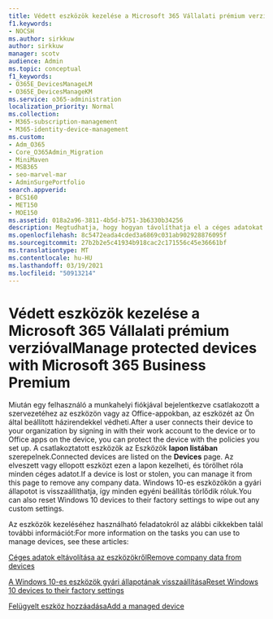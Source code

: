 ```yaml
---
title: Védett eszközök kezelése a Microsoft 365 Vállalati prémium verzióval
f1.keywords:
- NOCSH
ms.author: sirkkuw
author: sirkkuw
manager: scotv
audience: Admin
ms.topic: conceptual
f1_keywords:
- O365E_DevicesManageLM
- O365E_DevicesManageKM
ms.service: o365-administration
localization_priority: Normal
ms.collection:
- M365-subscription-management
- M365-identity-device-management
ms.custom:
- Adm_O365
- Core_O365Admin_Migration
- MiniMaven
- MSB365
- seo-marvel-mar
- AdminSurgePortfolio
search.appverid:
- BCS160
- MET150
- MOE150
ms.assetid: 018a2a96-3811-4b5d-b751-3b6330b34256
description: Megtudhatja, hogy hogyan távolíthatja el a céges adatokat a védelmi szabályzatokkal kezelt eszközökről, és hogyan állíthatja vissza a Windows 10-es eszközöket a gyári beállításaikra.
ms.openlocfilehash: 8c5472eada4cded3a6869c031ab902928876095f
ms.sourcegitcommit: 27b2b2e5c41934b918cac2c171556c45e36661bf
ms.translationtype: MT
ms.contentlocale: hu-HU
ms.lasthandoff: 03/19/2021
ms.locfileid: "50913214"
---
```

# <a name="manage-protected-devices-with-microsoft-365-business-premium"></a><span data-ttu-id="32b8e-103">Védett eszközök kezelése a Microsoft 365 Vállalati prémium verzióval</span><span class="sxs-lookup"><span data-stu-id="32b8e-103">Manage protected devices with Microsoft 365 Business Premium</span></span>

<span data-ttu-id="32b8e-104">Miután egy felhasználó a munkahelyi fiókjával bejelentkezve csatlakozott a szervezetéhez az eszközön vagy az Office-appokban, az eszközét az Ön által beállított házirendekkel védheti.</span><span class="sxs-lookup"><span data-stu-id="32b8e-104">After a user connects their device to your organization by signing in with their work account to the device or to Office apps on the device, you can protect the device with the policies you set up.</span></span> <span data-ttu-id="32b8e-105">A csatlakoztatott eszközök az Eszközök **lapon listában** szerepelnek.</span><span class="sxs-lookup"><span data-stu-id="32b8e-105">Connected devices are listed on the **Devices** page.</span></span> <span data-ttu-id="32b8e-106">Az elveszett vagy ellopott eszközt ezen a lapon kezelheti, és törölhet róla minden céges adatot.</span><span class="sxs-lookup"><span data-stu-id="32b8e-106">If a device is lost or stolen, you can manage it from this page to remove any company data.</span></span> <span data-ttu-id="32b8e-107">Windows 10-es eszközökön a gyári állapotot is visszaállíthatja, így minden egyéni beállítás törlődik róluk.</span><span class="sxs-lookup"><span data-stu-id="32b8e-107">You can also reset Windows 10 devices to their factory settings to wipe out any custom settings.</span></span> 

<span data-ttu-id="32b8e-108">Az eszközök kezeléséhez használható feladatokról az alábbi cikkekben talál további információt:</span><span class="sxs-lookup"><span data-stu-id="32b8e-108">For more information on the tasks you can use to manage devices, see these articles:</span></span> 
  
[<span data-ttu-id="32b8e-109">Céges adatok eltávolítása az eszközökről</span><span class="sxs-lookup"><span data-stu-id="32b8e-109">Remove company data from devices</span></span>](remove-company-data.md)
  
[<span data-ttu-id="32b8e-110">A Windows 10-es eszközök gyári állapotának visszaállítása</span><span class="sxs-lookup"><span data-stu-id="32b8e-110">Reset Windows 10 devices to their factory settings</span></span>](reset-devices-to-factory-settings.md)

[<span data-ttu-id="32b8e-111">Felügyelt eszköz hozzáadása</span><span class="sxs-lookup"><span data-stu-id="32b8e-111">Add a managed device</span></span>](./app-protection-settings-for-android-and-ios.md)
